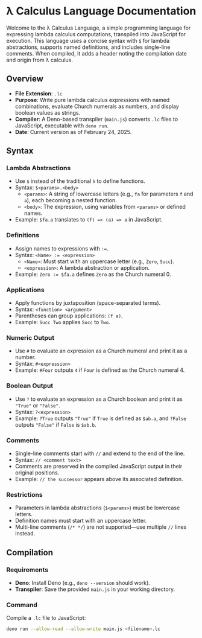 # λ Calculus Language Documentation

Welcome to the λ Calculus Language, a simple programming language for expressing lambda calculus computations, transpiled into JavaScript for execution. This language uses a concise syntax with `$` for lambda abstractions, supports named definitions, and includes single-line comments. When compiled, it adds a header noting the compilation date and origin from λ calculus.

## Overview

- **File Extension**: `.lc`
- **Purpose**: Write pure lambda calculus expressions with named combinations, evaluate Church numerals as numbers, and display boolean values as strings.
- **Compiler**: A Deno-based transpiler (`main.js`) converts `.lc` files to JavaScript, executable with `deno run`.
- **Date**: Current version as of February 24, 2025.

## Syntax

### Lambda Abstractions
- Use `$` instead of the traditional `λ` to define functions.
- Syntax: `$<params>.<body>`
  - `<params>`: A string of lowercase letters (e.g., `fa` for parameters `f` and `a`), each becoming a nested function.
  - `<body>`: The expression, using variables from `<params>` or defined names.
- Example: `$fa.a` translates to `(f) => (a) => a` in JavaScript.

### Definitions
- Assign names to expressions with `:=`.
- Syntax: `<Name> := <expression>`
  - `<Name>`: Must start with an uppercase letter (e.g., `Zero`, `Succ`).
  - `<expression>`: A lambda abstraction or application.
- Example: `Zero := $fa.a` defines `Zero` as the Church numeral 0.

### Applications
- Apply functions by juxtaposition (space-separated terms).
- Syntax: `<function> <argument>`
- Parentheses can group applications: `(f a)`.
- Example: `Succ Two` applies `Succ` to `Two`.

### Numeric Output
- Use `#` to evaluate an expression as a Church numeral and print it as a number.
- Syntax: `#<expression>`
- Example: `#Four` outputs `4` if `Four` is defined as the Church numeral 4.

### Boolean Output
- Use `?` to evaluate an expression as a Church boolean and print it as `"True"` or `"False"`.
- Syntax: `?<expression>`
- Example: `?True` outputs `"True"` if `True` is defined as `$ab.a`, and `?False` outputs `"False"` if `False` is `$ab.b`.

### Comments
- Single-line comments start with `//` and extend to the end of the line.
- Syntax: `// <comment text>`
- Comments are preserved in the compiled JavaScript output in their original positions.
- Example: `// the successor` appears above its associated definition.

### Restrictions
- Parameters in lambda abstractions (`$<params>`) must be lowercase letters.
- Definition names must start with an uppercase letter.
- Multi-line comments (`/* */`) are not supported—use multiple `//` lines instead.

## Compilation

### Requirements
- **Deno**: Install Deno (e.g., `deno --version` should work).
- **Transpiler**: Save the provided `main.js` in your working directory.

### Command
Compile a `.lc` file to JavaScript:
```bash
deno run --allow-read --allow-write main.js <filename>.lc

```

